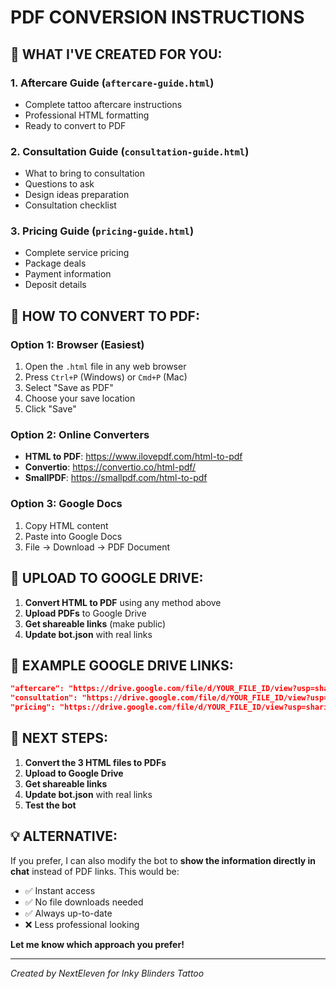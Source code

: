 # PDF CONVERSION INSTRUCTIONS

## 🎯 **WHAT I'VE CREATED FOR YOU**:

### **1. Aftercare Guide** (`aftercare-guide.html`)
- Complete tattoo aftercare instructions
- Professional HTML formatting
- Ready to convert to PDF

### **2. Consultation Guide** (`consultation-guide.html`) 
- What to bring to consultation
- Questions to ask
- Design ideas preparation
- Consultation checklist

### **3. Pricing Guide** (`pricing-guide.html`)
- Complete service pricing
- Package deals
- Payment information
- Deposit details

## 📄 **HOW TO CONVERT TO PDF**:

### **Option 1: Browser (Easiest)**
1. Open the `.html` file in any web browser
2. Press `Ctrl+P` (Windows) or `Cmd+P` (Mac)
3. Select "Save as PDF"
4. Choose your save location
5. Click "Save"

### **Option 2: Online Converters**
- **HTML to PDF**: https://www.ilovepdf.com/html-to-pdf
- **Convertio**: https://convertio.co/html-pdf/
- **SmallPDF**: https://smallpdf.com/html-to-pdf

### **Option 3: Google Docs**
1. Copy HTML content
2. Paste into Google Docs
3. File → Download → PDF Document

## 🔗 **UPLOAD TO GOOGLE DRIVE**:

1. **Convert HTML to PDF** using any method above
2. **Upload PDFs** to Google Drive
3. **Get shareable links** (make public)
4. **Update bot.json** with real links

## 📝 **EXAMPLE GOOGLE DRIVE LINKS**:

```json
"aftercare": "https://drive.google.com/file/d/YOUR_FILE_ID/view?usp=sharing"
"consultation": "https://drive.google.com/file/d/YOUR_FILE_ID/view?usp=sharing"  
"pricing": "https://drive.google.com/file/d/YOUR_FILE_ID/view?usp=sharing"
```

## 🚀 **NEXT STEPS**:

1. **Convert the 3 HTML files to PDFs**
2. **Upload to Google Drive**
3. **Get shareable links**
4. **Update bot.json** with real links
5. **Test the bot**

## 💡 **ALTERNATIVE**:

If you prefer, I can also modify the bot to **show the information directly in chat** instead of PDF links. This would be:
- ✅ Instant access
- ✅ No file downloads needed
- ✅ Always up-to-date
- ❌ Less professional looking

**Let me know which approach you prefer!**

---
*Created by NextEleven for Inky Blinders Tattoo*

